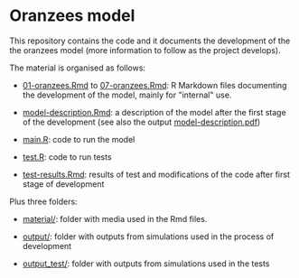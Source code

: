 # Oranzees model

This repository contains the code and it documents the development of the the oranzees model (more information to follow as the project develops).

The material is organised as follows:

* [01-oranzees.Rmd](01-oranzees.Rmd) to [07-oranzees.Rmd](07-oranzees.Rmd): R Markdown files documenting the development of the model, mainly for "internal" use.

* [model-description.Rmd](model-description.Rmd): a description of the model after the first stage of the development (see also the output [model-description.pdf](model-description.pdf))

* [main.R](main.R): code to run the model

* [test.R](test.R): code to run tests

* [test-results.Rmd](test-results.Rmd): results of test and modifications of the code after first stage of development

Plus three folders:

* [material/](material): folder with media used in the Rmd files.

* [output/](output): folder with outputs from simulations used in the process of development

* [output_test/](output_test): folder with outputs from simulations used in the tests